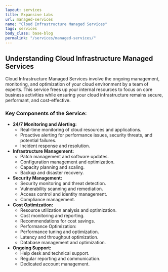 ```yaml
---
layout: services
title: Expansive Labs
url: managed-services
name: "Cloud Infrastructure Managed Services"
tags: services
body_class: base-blog
permalink: "/services/managed-services/"
---
```

## Understanding Cloud Infrastructure Managed Services

Cloud Infrastructure Managed Services involve the ongoing management, monitoring, and optimization of your cloud environment by a team of experts. This service frees up your internal resources to focus on core business activities while ensuring your cloud infrastructure remains secure, performant, and cost-effective.

### Key Components of the Service:

* **24/7 Monitoring and Alerting:**
    * Real-time monitoring of cloud resources and applications.
    * Proactive alerting for performance issues, security threats, and potential failures.
    * Incident response and resolution.
* **Infrastructure Management:**
    * Patch management and software updates.
    * Configuration management and optimization.
    * Capacity planning and scaling.  
    * Backup and disaster recovery.
* **Security Management:**
    * Security monitoring and threat detection.
    * Vulnerability scanning and remediation.
    * Access control and identity management.
    * Compliance management.
* **Cost Optimization:**
    * Resource utilization analysis and optimization.
    * Cost monitoring and reporting.
    * Recommendations for cost savings.
    * Performance Optimization:
    * Performance tuning and optimization.
    * Latency and throughput optimization.
    * Database management and optimization.
* **Ongoing Support:**
    * Help desk and technical support.
    * Regular reporting and communication.
    * Dedicated account management.